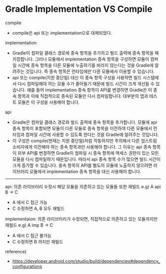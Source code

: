 # Gradle Implementation VS Compile

compile
- compile은 api 또는 implementation으로 대체되었다.

implementation
- Gradle이 컴파일 클래스 경로에 종속 항목을 추가하고 빌드 출력에 종속 항목을 패키징합니다. 그러나 모듈에서 implementation 종속 항목을 구성하면 모듈이 컴파일 시간에 종속 항목을 다른 모듈에 누출하기를 바라지 않는다는 것을 Gradle에 알려주는 것입니다. 즉 종속 항목은 런타임에만 다른 모듈에서 이용할 수 있습니다.
- api 또는 compile(지원 중단됨) 대신 이 종속 항목 구성을 사용하면 빌드 시스템에서 다시 컴파일해야 하는 모듈 수가 줄어들기 때문에 빌드 시간이 크게 개선될 수 있습니다. 예를 들어 implementation 종속 항목이 API를 변경하면 Gradle은 이 종속 항목과 이에 직접적으로 종속된 모듈만 다시 컴파일합니다. 대부분의 앱과 테스트 모듈은 이 구성을 사용해야 합니다.

api
- Gradle은 컴파일 클래스 경로와 빌드 출력에 종속 항목을 추가합니다. 모듈에 api 종속 항목이 포함되면 모듈이 다른 모듈로 종속 항목을 이전하여 다른 모듈에서 런타임과 컴파일 시간에 사용할 수 있도록 한다는 것을 Gradle에 알려주는 것입니다.
- 이 구성은 compile(현재는 지원 중단됨)처럼 작동하지만 주의해서 다른 업스트림 소비자에게 이전해야 하는 종속 항목과만 사용해야 합니다. 그 이유는 api 종속 항목이 외부 API를 변경하면 Gradle이 컴파일 시 종속 항목에 액세스 권한이 있는 모든 모듈을 다시 컴파일하기 때문입니다. 따라서 api 종속 항목 수가 많으면 빌드 시간이 크게 증가할 수 있습니다. 종속 항목의 API를 별도의 모듈에 노출하지 않으려면 라이브러리 모듈에서 implementation 종속 항목을 대신 사용해야 합니다.

---

api: 의존 라이브러리 수정시 해당 모듈을 의존하고 있는 모듈들 또한 재빌드
e.g) A api B -> C
- A 에서 C 접근 가능
- C 수정하면 A, B 모두 재빌드

implementaion: 의존 라이브러리가 수정되면, 직접적으로 의존하고 있는 모듈까지만 재빌드
e.g) A imp B -> C
- A 에서 C 접근 불가능
- C 수정하면 B 까지만 재빌드


reference)
- https://developer.android.com/studio/build/dependencies#dependency_configurations
